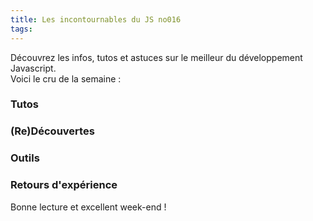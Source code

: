 ```yaml
---
title: Les incontournables du JS no016
tags:
---
```


Découvrez les infos, tutos et astuces sur le meilleur du développement Javascript.  
Voici le cru de la semaine :  


### Tutos

[]()  

[]()  


### (Re)Découvertes

[]()  

[]()  

### Outils  

[]()  

[]()  

### Retours d'expérience

[]()  

[]()  


Bonne lecture et excellent week-end !
